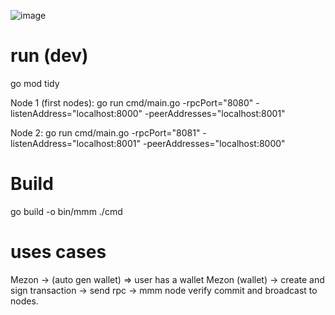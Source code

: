 ![image](https://github.com/user-attachments/assets/ef2b5722-e13a-4360-a37a-855bbdb0ff25)
# run (dev)
go mod tidy

Node 1 (first nodes):
go run cmd/main.go -rpcPort="8080" -listenAddress="localhost:8000" -peerAddresses="localhost:8001"

Node 2:
go run cmd/main.go -rpcPort="8081" -listenAddress="localhost:8001" -peerAddresses="localhost:8000"

# Build
go build -o bin/mmm ./cmd

# uses cases
Mezon -> (auto gen wallet) => user has a wallet
Mezon (wallet) -> create and sign transaction -> send rpc -> mmm node verify commit and broadcast to nodes.